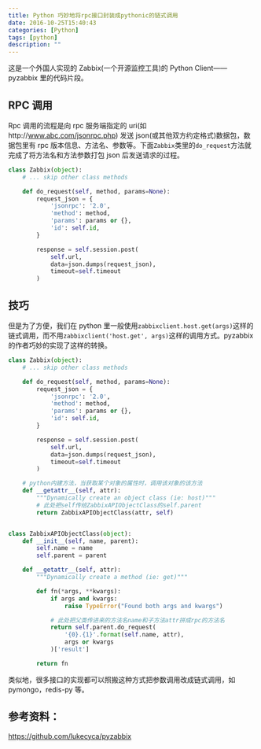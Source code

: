 ```yaml
---
title: Python 巧妙地将rpc接口封装成pythonic的链式调用
date: 2016-10-25T15:40:43
categories: [Python]
tags: [python]
description: ""
---
```


这是一个外国人实现的 Zabbix(一个开源监控工具)的 Python Client——pyzabbix 里的代码片段。

## RPC 调用

Rpc 调用的流程是向 rpc 服务端指定的 uri(如http://www.abc.com/jsonrpc.php) 发送 json(或其他双方约定格式)数据包，数据包里有 rpc 版本信息、方法名、参数等。下面`Zabbix`类里的`do_request`方法就完成了将方法名和方法参数打包 json 后发送请求的过程。

```python
class Zabbix(object):
    # ... skip other class methods

    def do_request(self, method, params=None):
        request_json = {
            'jsonrpc': '2.0',
            'method': method,
            'params': params or {},
            'id': self.id,
        }

        response = self.session.post(
            self.url,
            data=json.dumps(request_json),
            timeout=self.timeout
        )
```

## 技巧

但是为了方便，我们在 python 里一般使用`zabbixclient.host.get(args)`这样的链式调用，而不用`zabbixclient('host.get', args)`这样的调用方式。pyzabbix 的作者巧妙的实现了这样的转换。

```python
class Zabbix(object):
    # ... skip other class methods

    def do_request(self, method, params=None):
        request_json = {
            'jsonrpc': '2.0',
            'method': method,
            'params': params or {},
            'id': self.id,
        }

        response = self.session.post(
            self.url,
            data=json.dumps(request_json),
            timeout=self.timeout
        )

    # python内建方法，当获取某个对象的属性时，调用该对象的该方法
    def __getattr__(self, attr):
        """Dynamically create an object class (ie: host)"""
        # 此处把self传给ZabbixAPIObjectClass的self.parent
        return ZabbixAPIObjectClass(attr, self)


class ZabbixAPIObjectClass(object):
    def __init__(self, name, parent):
        self.name = name
        self.parent = parent

    def __getattr__(self, attr):
        """Dynamically create a method (ie: get)"""

        def fn(*args, **kwargs):
            if args and kwargs:
                raise TypeError("Found both args and kwargs")

            # 此处把父类传进来的方法名name和子方法attr拼成rpc的方法名
            return self.parent.do_request(
                '{0}.{1}'.format(self.name, attr),
                args or kwargs
            )['result']

        return fn
```

类似地，很多接口的实现都可以照搬这种方式把参数调用改成链式调用，如 pymongo，redis-py 等。

## 参考资料：

<https://github.com/lukecyca/pyzabbix>
